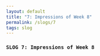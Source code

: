 ```yaml
---
layout: default
title: "7: Impressions of Week 8"
permalink: /slogs/7
tags: slog
---
```

### `SLOG 7: Impressions of Week 8`
